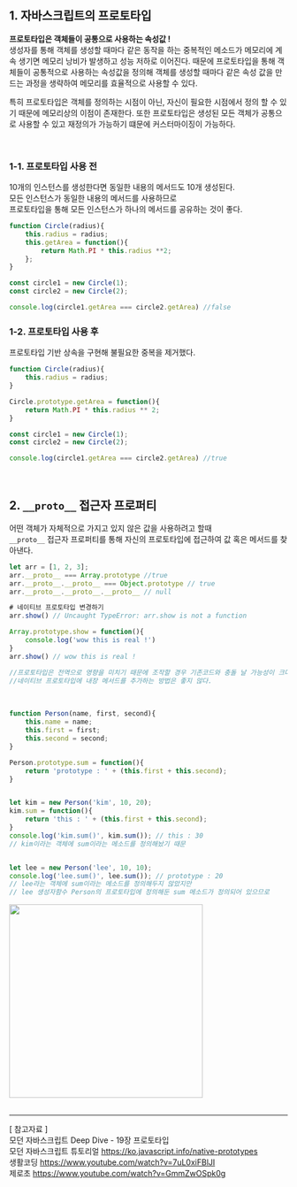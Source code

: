 ## 1. 자바스크립트의 프로토타입
**프로토타입은 객체들이 공통으로 사용하는 속성값 !** <br/>
생성자를 통해 객체를 생성할 때마다 같은 동작을 하는 중복적인 메소드가 메모리에 계속 생기면 메모리 낭비가 발생하고 성능 저하로 이어진다. 때문에 프로토타입을 통해 객체들이 공통적으로 사용하는 속성값을 정의해 객체를 생성할 때마다 같은 속성 값을 만드는 과정을 생략하여 메모리를 효율적으로 사용할 수 있다.

특히 프로토타입은 객체를 정의하는 시점이 아닌, 자신이 필요한 시점에서 정의 할 수 있기 때문에 메모리상의 이점이 존재한다. 또한 프로토타입은 생성된 모든 객체가 공통으로 사용할 수 있고 재정의가 가능하기 떄문에 커스터마이징이 가능하다.

<br/>

### 1-1. 프로토타입 사용 전
10개의 인스턴스를 생성한다면 동일한 내용의 메서드도 10개 생성된다. <br/>모든 인스턴스가 동일한 내용의 메서드를 사용하므로 <br/> 프로토타입을 통해 모든 인스턴스가 하나의 메서드를 공유하는 것이 좋다.
```js
function Circle(radius){
    this.radius = radius;
    this.getArea = function(){
        return Math.PI * this.radius **2; 
    };
}

const circle1 = new Circle(1);
const circle2 = new Circle(2);

console.log(circle1.getArea === circle2.getArea) //false 
```
### 1-2. 프로토타입 사용 후
프로토타입 기반 상속을 구현해 불필요한 중복을 제거했다. 
```js
function Circle(radius){
    this.radius = radius;
}

Circle.prototype.getArea = function(){
    return Math.PI * this.radius ** 2;
}

const circle1 = new Circle(1);
const circle2 = new Circle(2);

console.log(circle1.getArea === circle2.getArea) //true
```

<br/>

## 2. `__proto__` 접근자 프로퍼티
어떤 객체가 자체적으로 가지고 있지 않은 값을 사용하려고 할때 <br/>`__proto__` 접근자 프로퍼티를 통해 자신의 프로토타입에 접근하여 값 혹은 메서드를 찾아낸다. 
```js
let arr = [1, 2, 3];
arr.__proto__ === Array.prototype //true
arr.__proto__.__proto__ === Object.prototype // true
arr.__proto__.__proto__.__proto__ // null

# 네이티브 프로토타입 변경하기
arr.show() // Uncaught TypeError: arr.show is not a function

Array.prototype.show = function(){
    console.log('wow this is real !')
}
arr.show() // wow this is real !

//프로토타입은 전역으로 영향을 미치기 때문에 조작할 경우 기존코드와 충돌 날 가능성이 크다.
//네이티브 프로토타입에 내장 메서드를 추가하는 방법은 좋지 않다.

```
<br/>


```js
function Person(name, first, second){
    this.name = name;
    this.first = first;
    this.second = second;
}

Person.prototype.sum = function(){
    return 'prototype : ' + (this.first + this.second);
}


let kim = new Person('kim', 10, 20);
kim.sum = function(){
    return 'this : ' + (this.first + this.second);
}
console.log('kim.sum()', kim.sum()); // this : 30
// kim이라는 객체에 sum이라는 메소드를 정의해놨기 때문


let lee = new Person('lee', 10, 10);
console.log('lee.sum()', lee.sum()); // prototype : 20
// lee라는 객체에 sum이라는 메소드를 정의해두지 않았지만
// lee 생성자함수 Person의 프로토타입에 정의해둔 sum 메소드가 정의되어 있으므로 
```


<image src="https://velog.velcdn.com/images/miniso/post/df99a15c-8be4-4fc5-af6b-4fdfd820bfde/image.png" width="350">

<br/>
<br/>
<hr/>

[ 참고자료 ] <br/>
모던 자바스크립트 Deep Dive - 19장 프로토타입 <br/>
모던 자바스크립트 튜토리얼 https://ko.javascript.info/native-prototypes  <br/>
생활코딩 https://www.youtube.com/watch?v=7uL0xiFBlJI <br/>
제로초 https://www.youtube.com/watch?v=GmmZwOSpk0g <br/>